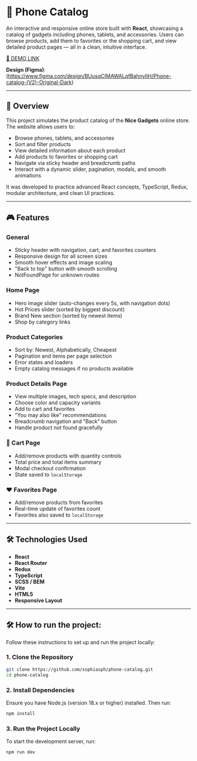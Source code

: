 # 📱 Phone Catalog

An interactive and responsive online store built with **React**, showcasing a catalog of gadgets including phones, tablets, and accessories. Users can browse products, add them to favorites or the shopping cart, and view detailed product pages — all in a clean, intuitive interface.

[🔗 DEMO LINK](https://sophiasph.github.io/phone-catalog/)

**Design (Figma)**: (https://www.figma.com/design/BUusqCIMAWALqfBahnyIiH/Phone-catalog-(V2)-Original-Dark)

---

## 📌 Overview

This project simulates the product catalog of the **Nice Gadgets** online store. The website allows users to:

- Browse phones, tablets, and accessories
- Sort and filter products
- View detailed information about each product
- Add products to favorites or shopping cart
- Navigate via sticky header and breadcrumb paths
- Interact with a dynamic slider, pagination, modals, and smooth animations

It was developed to practice advanced React concepts, TypeScript, Redux, modular architecture, and clean UI practices.

---

## 🎮 Features

### General
- Sticky header with navigation, cart, and favorites counters
- Responsive design for all screen sizes
- Smooth hover effects and image scaling
- "Back to top" button with smooth scrolling
- NotFoundPage for unknown routes

### Home Page
- Hero image slider (auto-changes every 5s, with navigation dots)
- Hot Prices slider (sorted by biggest discount)
- Brand New section (sorted by newest items)
- Shop by category links

### Product Categories
- Sort by: Newest, Alphabetically, Cheapest
- Pagination and items per page selection
- Error states and loaders
- Empty catalog messages if no products available

### Product Details Page
- View multiple images, tech specs, and description
- Choose color and capacity variants
- Add to cart and favorites
- "You may also like" recommendations
- Breadcrumb navigation and "Back" button
- Handle product not found gracefully

### 🛒 Cart Page
- Add/remove products with quantity controls
- Total price and total items summary
- Modal checkout confirmation
- State saved to `localStorage`

### ❤️ Favorites Page
- Add/remove products from favorites
- Real-time update of favorites count
- Favorites also saved to `localStorage`

---

## 🛠 Technologies Used

- **React**
- **React Router**
- **Redux**
- **TypeScript**
- **SCSS / BEM**
- **Vite**
- **HTML5**
- **Responsive Layout**

---

## 🛠 How to run the project:

Follow these instructions to set up and run the project locally:

### 1. Clone the Repository
```bash
git clone https://github.com/sophiasph/phone-catalog.git
cd phone-catalog
```

### 2. Install Dependencies
Ensure you have Node.js (version 18.x or higher) installed. Then run:
```bash
npm install
```

### 3. Run the Project Locally
To start the development server, run:
```bash
npm run dev
```
